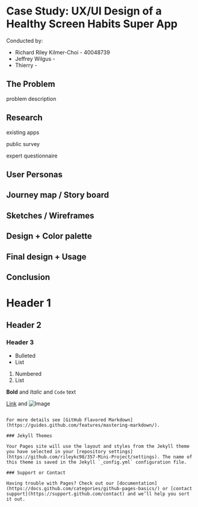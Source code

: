 # Case Study: UX/UI Design of a Healthy Screen Habits Super App

Conducted by:

- Richard Riley Kilmer-Choi - 40048739
- Jeffrey Wilgus - 
- Thierry -


## The Problem

problem description

## Research

existing apps

public survey

expert questionnaire


## User Personas


## Journey map / Story board


## Sketches / Wireframes


## Design + Color palette


## Final design + Usage


## Conclusion





# Header 1
## Header 2
### Header 3

- Bulleted
- List

1. Numbered
2. List

**Bold** and _Italic_ and `Code` text

[Link](url) and ![Image](src)
```

For more details see [GitHub Flavored Markdown](https://guides.github.com/features/mastering-markdown/).

### Jekyll Themes

Your Pages site will use the layout and styles from the Jekyll theme you have selected in your [repository settings](https://github.com/rileykc98/357-Mini-Project/settings). The name of this theme is saved in the Jekyll `_config.yml` configuration file.

### Support or Contact

Having trouble with Pages? Check out our [documentation](https://docs.github.com/categories/github-pages-basics/) or [contact support](https://support.github.com/contact) and we’ll help you sort it out.
